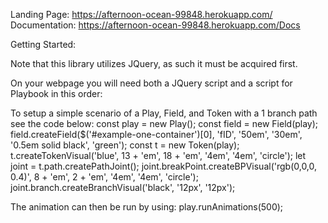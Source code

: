 Landing Page: https://afternoon-ocean-99848.herokuapp.com/ 
Documentation: https://afternoon-ocean-99848.herokuapp.com/Docs

Getting Started:

Note that this library utilizes JQuery, as such it must be acquired first.

On your webpage you will need both a JQuery script and a script for Playbook in this order:
    <script defer src="https://ajax.googleapis.com/ajax/libs/jquery/3.5.1/jquery.min.js"></script>
    <script defer type="text/javascript" src='js/Playbook.js'></script>

To setup a simple scenario of a Play, Field, and Token with a 1 branch path see the code below:
    const play = new Play();
    const field = new Field(play);
    field.createField($('#example-one-container')[0], 'fID', '50em', '30em', '0.5em solid black', 'green');
    const t = new Token(play);
    t.createTokenVisual('blue', 13 + 'em', 18 + 'em', '4em', '4em', 'circle');
    let joint = t.path.createPathJoint();
    joint.breakPoint.createBPVisual('rgb(0,0,0, 0.4)', 8 + 'em', 2 + 'em', '4em', '4em', 'circle');
    joint.branch.createBranchVisual('black', '12px', '12px');

The animation can then be run by using:
    play.runAnimations(500);
